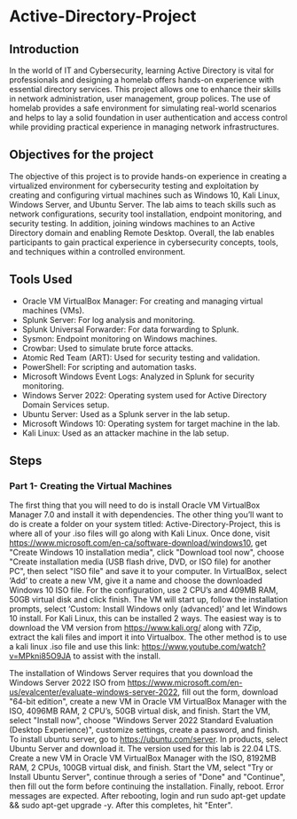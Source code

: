 # Active-Directory-Project

## Introduction
In the world of IT and Cybersecurity, learning Active Directory is vital for professionals and designing a homelab offers hands-on experience with essential directory services. This project allows one to enhance their skills in network administration, user management, group polices. The use of homelab provides a safe environment for simulating real-world scenarios and helps to lay a solid foundation in user authentication and access control while providing practical experience in managing network infrastructures. 

## Objectives for the project
The objective of this project is to provide hands-on experience in creating a virtualized environment for cybersecurity testing and exploitation by creating and configuring virtual machines such as Windows 10, Kali Linux, Windows Server, and Ubuntu Server. The lab aims to teach skills such as network configurations, security tool installation, endpoint monitoring, and security testing. In addition, joining windows machines to an Active Directory domain and enabling Remote Desktop. Overall, the lab enables participants to gain practical experience in cybersecurity concepts, tools, and techniques within a controlled environment.

## Tools Used
- Oracle VM VirtualBox Manager: For creating and managing virtual machines (VMs).
- Splunk Server: For log analysis and monitoring.
- Splunk Universal Forwarder: For data forwarding to Splunk.
- Sysmon: Endpoint monitoring on Windows machines.
- Crowbar: Used to simulate brute force attacks.
- Atomic Red Team (ART): Used for security testing and validation.
- PowerShell: For scripting and automation tasks.
- Microsoft Windows Event Logs: Analyzed in Splunk for security monitoring.
- Windows Server 2022: Operating system used for Active Directory Domain Services setup.
- Ubuntu Server: Used as a Splunk server in the lab setup.
- Microsoft Windows 10: Operating system for target machine in the lab.
- Kali Linux: Used as an attacker machine in the lab setup.


## Steps

### Part 1- Creating the Virtual Machines
The first thing that you will need to do is install Oracle VM VirtualBox Manager 7.0 and install it with dependencies. The other thing you’ll want to do is create a folder on your system titled: Active-Directory-Project, this is where all of your .iso files will go along with Kali Linux. 
Once done, visit https://www.microsoft.com/en-ca/software-download/windows10, get "Create Windows 10 installation media", click "Download tool now", choose "Create installation media (USB flash drive, DVD, or ISO file) for another PC", then select "ISO file" and save it to your computer. In VirtualBox, select ‘Add’ to create a new VM, give it a name and choose the downloaded Windows 10 ISO file. For the configuration, use 2 CPU’s and 409MB RAM, 50GB virtual disk and click finish. The VM will start up, follow the installation prompts, select ‘Custom: Install Windows only (advanced)’ and let Windows 10 install. 
For Kali Linux, this can be installed 2 ways. The easiest way is to download the VM version from https://www.kali.org/ along with 7Zip, extract the kali files and import it into Virtualbox. The other method is to use a kali linux .iso file and use this link: https://www.youtube.com/watch?v=MPkni85O9JA to assist with the install. 

The installation of Windows Server requires that you download the Windows Server 2022 ISO from https://www.microsoft.com/en-us/evalcenter/evaluate-windows-server-2022, fill out the form, download "64-bit edition", create a new VM in Oracle VM VirtualBox Manager with the ISO, 4096MB RAM, 2 CPU’s, 50GB virtual disk, and finish. Start the VM, select "Install now", choose "Windows Server 2022 Standard Evaluation (Desktop Experience)", customize settings, create a password, and finish.
To install ubuntu server, go to https://ubuntu.com/server. In products, select Ubuntu Server and download it. The version used for this lab is 22.04 LTS. Create a new VM in Oracle VM VirtualBox Manager with the ISO, 8192MB RAM, 2 CPUs, 100GB virtual disk, and finish. Start the VM, select "Try or Install Ubuntu Server", continue through a series of "Done" and "Continue", then fill out the form before continuing the installation. Finally, reboot. Error messages are expected. After rebooting, login and run sudo apt-get update && sudo apt-get upgrade -y. After this completes, hit "Enter".
